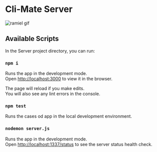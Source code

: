 # Cli-Mate Server
![ramiel gif](https://user-images.githubusercontent.com/6124495/86564737-1259b280-bf3d-11ea-93ea-8b5d6673b7af.gif)

## Available Scripts

In the Server project directory, you can run:

### `npm i`

Runs the app in the development mode.<br />
Open [http://localhost:3000](http://localhost:3000) to view it in the browser.

The page will reload if you make edits.<br />
You will also see any lint errors in the console.

### `npm test`

Runs the cases od  app in the local development environment.<br />

### `nodemon server.js`

Runs the app in the development mode.<br />
Open [http://localhost:1337/status](http://localhost:1337/status) to see the server status health check.<br />


